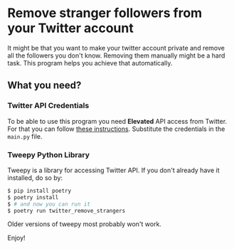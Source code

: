 # Remove stranger followers from your Twitter account
It might be that you want to make your twitter account private and remove all the followers you don't know. Removing them manually might be a hard task. This program helps you achieve that automatically.


## What you need?

### Twitter API Credentials
To be able to use this program you need **Elevated** API access from Twitter. For that you can follow [these instructions](https://towardsdatascience.com/how-to-access-twitters-api-using-tweepy-5a13a206683b). Substitute the credentials in the `main.py` file.

### Tweepy Python Library
Tweepy is a library for accessing Twitter API. If you don't already have it installed, do so by:

```sh
$ pip install poetry
$ poetry install
$ # and now you can run it
$ poetry run twitter_remove_strangers
```
Older versions of tweepy most probably won't work.

Enjoy!
